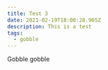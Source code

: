 ```yaml
---
title: Test 3
date: 2021-02-19T18:00:28.965Z
description: This is a test
tags:
  - gobble
---
```


Gobble gobble
